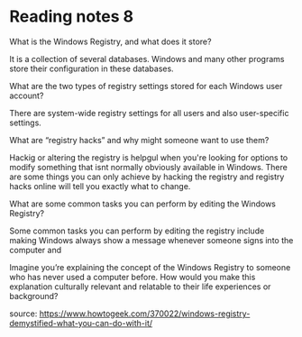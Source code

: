 # Reading notes 8

What is the Windows Registry, and what does it store?

It is a collection of several databases. Windows and many other programs store their configuration in these databases. 

What are the two types of registry settings stored for each Windows user account?

There are system-wide registry settings for all users and also user-specific settings.

What are “registry hacks” and why might someone want to use them?

Hackig or altering the registry is helpgul when you're looking for options to modify something that isnt normally obviously available in Windows. 
There are some things you can only achieve by hacking the registry and registry hacks online will tell you exactly what to change.


What are some common tasks you can perform by editing the Windows Registry?

Some common tasks you can perform by editing the registry include making Windows always show a message whenever someone signs into the computer and 

Imagine you’re explaining the concept of the Windows Registry to someone who has never used a computer before. How would you make this explanation culturally relevant and relatable to their life experiences or background?

source: https://www.howtogeek.com/370022/windows-registry-demystified-what-you-can-do-with-it/